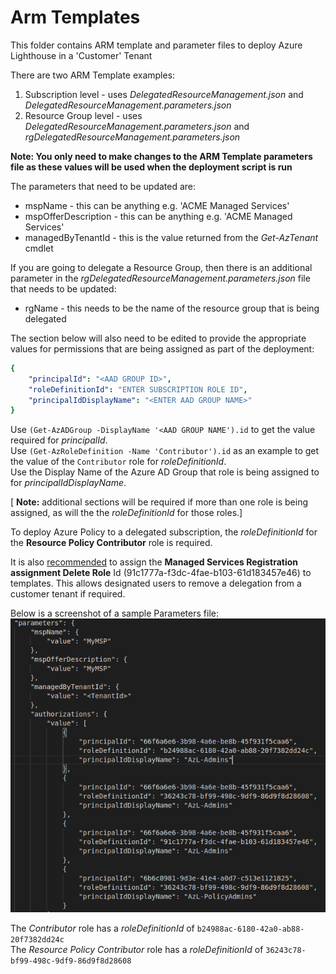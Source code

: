 # Arm Templates

This folder contains ARM template and parameter files to deploy Azure Lighthouse in a 'Customer' Tenant
  
There are two ARM Template examples:
  
1. Subscription level  - uses _DelegatedResourceManagement.json_ and _DelegatedResourceManagement.parameters.json_
2. Resource Group level - uses _DelegatedResourceManagement.parameters.json_ and _rgDelegatedResourceManagement.parameters.json_

**Note: You only need to make changes to the ARM Template parameters file as these values will be used when the deployment script is run**  

The parameters that need to be updated are:  

* mspName - this can be anything e.g. 'ACME Managed Services'
* mspOfferDescription - this can be anything e.g. 'ACME Managed Services'
* managedByTenantId - this is the value returned from the _Get-AzTenant_ cmdlet
  
If you are going to delegate a Resource Group, then there is an additional parameter in the _rgDelegatedResourceManagement.parameters.json_ file that needs to be updated:  
  
* rgName - this needs to be the name of the resource group that is being delegated 
  
The section below will also need to be edited to provide the appropriate values for permissions that are being assigned as part of the deployment:

```yaml  
{
    "principalId": "<AAD GROUP ID>",
    "roleDefinitionId": "ENTER SUBSCRIPTION ROLE ID",
    "principalIdDisplayName": "<ENTER AAD GROUP NAME>"
}
```

Use `(Get-AzADGroup -DisplayName '<AAD GROUP NAME').id` to get the value required for _principalId_.  
Use `(Get-AzRoleDefinition -Name 'Contributor').id` as an example to get the value of the `Contributor` role for _roleDefinitionId_.  
Use the Display Name of the Azure AD Group that role is being assigned to for _principalIdDisplayName_.  
  
[ **Note:** additional sections will be required if more than one role is being assigned, as will the the _roleDefinitionId_ for those roles.]  
  
To deploy Azure Policy to a delegated subscription, the _roleDefinitionId_ for the **Resource Policy Contributor** role is required.
  
It is also [recommended](https://docs.microsoft.com/en-us/azure/lighthouse/how-to/onboard-customer) to assign the **Managed Services Registration assignment Delete Role** Id (91c1777a-f3dc-4fae-b103-61d183457e46) to templates. This allows designated users to remove a delegation from a customer tenant if required.  
  
Below is a screenshot of a sample Parameters file:  
![ARM Template Parameters File](https://github.com/paulfcollins/public-azure/blob/master/Azure-Lighthouse/images/exampleARMtemplateParams.png)  
  
The _Contributor_ role has a _roleDefinitionId_ of `b24988ac-6180-42a0-ab88-20f7382dd24c`  
The _Resource Policy Contributor_ role has a _roleDefinitionId_ of `36243c78-bf99-498c-9df9-86d9f8d28608`  
